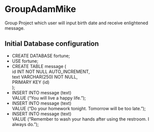 # GroupAdamMike
Group Project which user will input birth date and receive enlightened message.

## Initial Database configuration
* CREATE DATABASE fortune;
* USE fortune;
* CREATE TABLE message ( <br />
id INT NOT NULL AUTO_INCREMENT, <br />
text VARCHAR(250) NOT NULL, <br />
PRIMARY KEY (id) <br />
);
* INSERT INTO message (text) <br />
VALUE (“You will live a happy life.”); <br />
* INSERT INTO message (text) <br />
VALUE (“Do your homework tonight. Tomorrow will be too late.”); <br />
* INSERT INTO message (text) <br />
VALUE (“Remember to wash your hands after using the restroom. I always do.”); <br />

